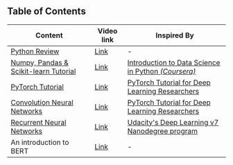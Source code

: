 ## Table of Contents


| Content | Video link | Inspired By |
| ------------- | ------------- | ------------- |
| [Python Review](https://github.com/SBU-CE/Deep-Learning/tree/main/spring-2022/labs/1_python-review)  | [Link](https://drive.google.com/file/d/1h87oBUv2sOU6I4qMnUHUXtkjUVgQKEx3/view)  | - |
| [Numpy, Pandas & Scikit-learn Tutorial](https://github.com/SBU-CE/Deep-Learning/tree/main/spring-2022/labs/2_numpy-pandas-sklearn-tutorial)  | [Link](https://drive.google.com/drive/folders/1HGsUFW5ekZPAaiQVVJUH2H1rRnni9QTj?usp=sharing)  | [Introduction to Data Science in Python *(Coursera)*](https://www.coursera.org/learn/python-data-analysis)|
| [PyTorch Tutorial](https://github.com/SBU-CE/Deep-Learning/tree/main/spring-2022/labs/3_pytorch-tutorial) | [Link](https://t.me/SBU_DL_Spring2022_chat/104) | [PyTorch Tutorial for Deep Learning Researchers](https://github.com/yunjey/pytorch-tutorial) |
| [Convolution Neural Networks](https://github.com/SBU-CE/Deep-Learning/tree/main/spring-2022/labs/4_cnn) | [Link](https://t.me/SBU_DL_Spring2022_chat/240) | [PyTorch Tutorial for Deep Learning Researchers](https://github.com/yunjey/pytorch-tutorial)
| [Recurrent Neural Networks](https://github.com/SBU-CE/Deep-Learning/tree/main/spring-2022/labs/5_rnn) | [Link](https://drive.google.com/drive/folders/1xZSEPdTqsMUfsGihAR7cz7LDgS33QtmM?usp=sharing) | [Udacity's Deep Learning v7 Nanodegree program](https://github.com/udacity/deep-learning-v2-pytorch)
| An introduction to BERT | [Link](https://drive.google.com/file/d/1zilADDzWHxjmrkt3jRXAjOiw3w9SRWnE/view?usp=sharing) | - |
